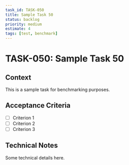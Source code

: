 ```yaml
---
task_id: TASK-050
title: Sample Task 50
status: backlog
priority: medium
estimate: 4
tags: [test, benchmark]
---
```


# TASK-050: Sample Task 50

## Context
This is a sample task for benchmarking purposes.

## Acceptance Criteria
- [ ] Criterion 1
- [ ] Criterion 2
- [ ] Criterion 3

## Technical Notes
Some technical details here.
